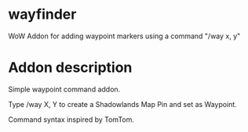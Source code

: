# wayfinder
WoW Addon for adding waypoint markers using a command "/way x, y"

# Addon description
Simple waypoint command addon.

Type /way X, Y to create a Shadowlands Map Pin and set as Waypoint.

Command syntax inspired by TomTom.
